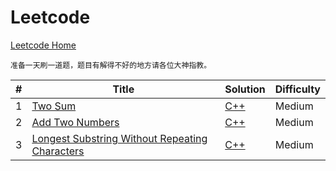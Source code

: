 # Leetcode
[Leetcode Home](https://leetcode.com/problemset/algorithms/)

	准备一天刷一道题，题目有解得不好的地方请各位大神指教。

| # | Title | Solution | Difficulty |
|---| ----- | -------- | ---------- |
| 1 | [Two Sum](https://leetcode.com/problems/two-sum/) | [C++](./Leetcode/TwoSum/TwoSum.h) | Medium |
| 2 | [Add Two Numbers](https://leetcode.com/problems/add-two-numbers/) | [C++](./Leetcode/AddTwoNumbers/AddTwoNumbers.h) | Medium |
| 3 | [Longest Substring Without Repeating Characters](https://leetcode.com/problems/longest-substring-without-repeating-characters/) | [C++](./Leetcode/LongestSubstringWithoutRepeatingCharacters/LongestSubstringWithoutRepeatingCharacters.h) | Medium |